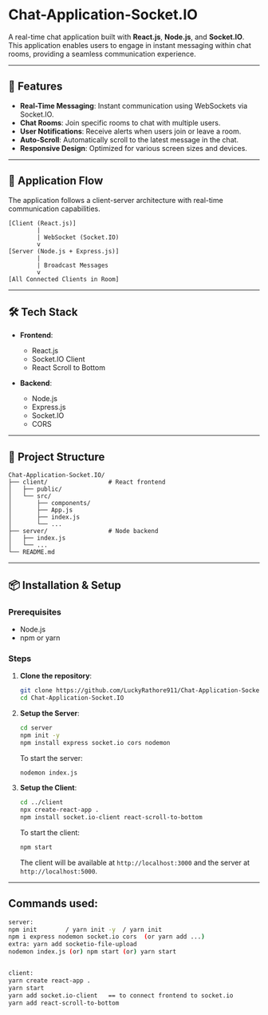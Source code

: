 
# Chat-Application-Socket.IO

A real-time chat application built with **React.js**, **Node.js**, and **Socket.IO**.  
This application enables users to engage in instant messaging within chat rooms, providing a seamless communication experience.

---

## 🚀 Features

- **Real-Time Messaging**: Instant communication using WebSockets via Socket.IO.
- **Chat Rooms**: Join specific rooms to chat with multiple users.
- **User Notifications**: Receive alerts when users join or leave a room.
- **Auto-Scroll**: Automatically scroll to the latest message in the chat.
- **Responsive Design**: Optimized for various screen sizes and devices.

---

## 🧠 Application Flow

The application follows a client-server architecture with real-time communication capabilities.

```plaintext
[Client (React.js)]
        |
        | WebSocket (Socket.IO)
        v
[Server (Node.js + Express.js)]
        |
        | Broadcast Messages
        v
[All Connected Clients in Room]
```

---

## 🛠️ Tech Stack

- **Frontend**:
  - React.js
  - Socket.IO Client
  - React Scroll to Bottom

- **Backend**:
  - Node.js
  - Express.js
  - Socket.IO
  - CORS

---

## 📁 Project Structure

```
Chat-Application-Socket.IO/
├── client/                 # React frontend
│   ├── public/
│   └── src/
│       ├── components/
│       ├── App.js
│       ├── index.js
│       └── ...
├── server/                 # Node backend
│   ├── index.js
│   └── ...
└── README.md
```

---

## 📦 Installation & Setup

### Prerequisites

- Node.js
- npm or yarn

### Steps

1. **Clone the repository**:

   ```bash
   git clone https://github.com/LuckyRathore911/Chat-Application-Socket.IO.git
   cd Chat-Application-Socket.IO
   ```

2. **Setup the Server**:

   ```bash
   cd server
   npm init -y
   npm install express socket.io cors nodemon
   ```

   To start the server:

   ```bash
   nodemon index.js
   ```

3. **Setup the Client**:

   ```bash
   cd ../client
   npx create-react-app .
   npm install socket.io-client react-scroll-to-bottom
   ```

   To start the client:

   ```bash
   npm start
   ```

   The client will be available at `http://localhost:3000` and the server at `http://localhost:5000`.

---

## Commands used:

```bash
server:
npm init        / yarn init -y  / yarn init
npm i express nodemon socket.io cors  (or yarn add ...)
extra: yarn add socketio-file-upload
nodemon index.js (or) npm start (or) yarn start


client:
yarn create react-app .
yarn start
yarn add socket.io-client   == to connect frontend to socket.io
yarn add react-scroll-to-bottom


```
